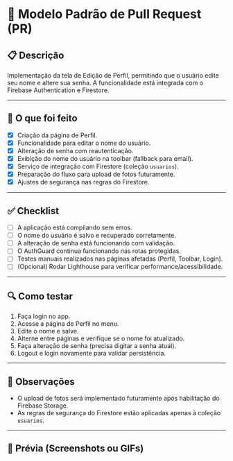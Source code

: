 # 📝 Modelo Padrão de Pull Request (PR)


## 📋 Descrição

<!-- Descreva de forma breve e objetiva o que foi implementado nesta PR. Ex: -->
Implementação da tela de Edição de Perfil, permitindo que o usuário edite seu nome e altere sua senha. A funcionalidade está integrada com o Firebase Authentication e Firestore.

---

## 🔨 O que foi feito

- [x] Criação da página de Perfil.
- [x] Funcionalidade para editar o nome do usuário.
- [x] Alteração de senha com reautenticação.
- [x] Exibição do nome do usuário na toolbar (fallback para email).
- [x] Serviço de integração com Firestore (coleção `usuarios`).
- [x] Preparação do fluxo para upload de fotos futuramente.
- [x] Ajustes de segurança nas regras do Firestore.

---

## ✅ Checklist

- [ ] A aplicação está compilando sem erros.
- [ ] O nome do usuário é salvo e recuperado corretamente.
- [ ] A alteração de senha está funcionando com validação.
- [ ] O AuthGuard continua funcionando nas rotas protegidas.
- [ ] Testes manuais realizados nas páginas afetadas (Perfil, Toolbar, Login).
- [ ] (Opcional) Rodar Lighthouse para verificar performance/acessibilidade.

---

## 🔍 Como testar

1. Faça login no app.
2. Acesse a página de Perfil no menu.
3. Edite o nome e salve.
4. Alterne entre páginas e verifique se o nome foi atualizado.
5. Faça alteração de senha (precisa digitar a senha atual).
6. Logout e login novamente para validar persistência.

---

## 📝 Observações

- O upload de fotos será implementado futuramente após habilitação do Firebase Storage.
- As regras de segurança do Firestore estão aplicadas apenas à coleção `usuarios`.

---

## 🎥 Prévia (Screenshots ou GIFs)
<!-- Inclua aqui prints ou pequenos GIFs da funcionalidade funcionando -->
